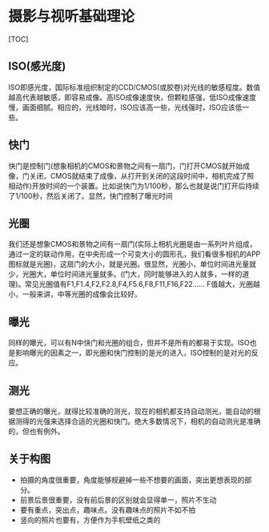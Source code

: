 # 摄影与视听基础理论

[TOC]

## ISO(感光度)

ISO即感光度，国际标准组织制定的CCD/CMOS(或胶卷)对光线的敏感程度。数值越高代表越敏感，即容易成像。高ISO成像速度快，但颗粒感强，低ISO成像速度慢，画面细腻。相应的，光线暗时，ISO应该高一些，光线强时，ISO应该低一些。

## 快门

快门是控制门(想象相机的CMOS和景物之间有一扇门，门打开CMOS就开始成像，门关闭，CMOS就结束了成像，从打开到关闭的这段时间中，相机完成了照相动作)开放时间的一个装置。比如说快门为1/100秒，那么也就是说门打开后持续了1/100秒，然后关闭了。显然，快门控制了曝光时间

## 光圈

我们还是想象CMOS和景物之间有一扇门(实际上相机光圈是由一系列叶片组成，通过一定的联动作用，在中央形成一个可变大小的圆形孔，我们看很多相机的APP图标就是光圈)，这扇门的大小，就是光圈。很显然，光圈小，单位时间进光量就少，光圈大，单位时间进光量就多。(门大，同时能够进入的人就多，一样的道理)。常见光圈值有F1,F1.4,F2,F2.8,F4,F5.6,F8,F11,F16,F22...... F值越大，光圈越小，一般来讲，中等光圈的成像会比较好。

## 曝光

同样的曝光，可以有N中快门和光圈的组合，但并不是所有的都易于实现。ISO也是影响曝光的因素之一，即光圈和快门控制的是光的进入，ISO控制的是对光的反应。

## 测光

要想正确的曝光，就得比较准确的测光，现在的相机都支持自动测光，能自动的根据测得的光强来选择合适的光圈和快门。绝大多数情况下，相机的自动测光是准确的，但也有例外。

## 关于构图

- 拍摄的角度很重要，角度能够规避掉一些不想要的画面，突出更想表现的部分。
- 前景后景很重要，没有前后景的区别就会显得单一，照片不生动
- 要有重点，突出点，趣味点。没有趣味点的照片不如不拍
- 竖向的照片也要有，方便作为手机壁纸之类的
